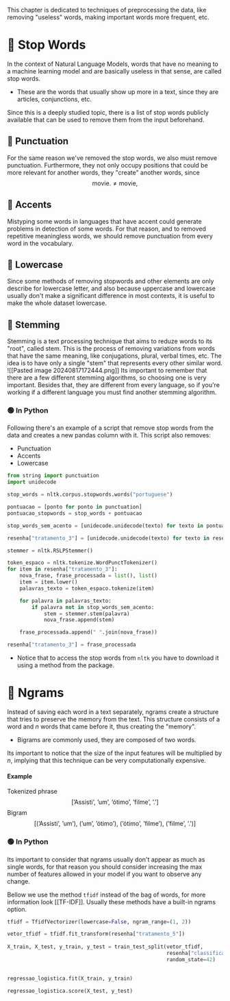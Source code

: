 This chapter is dedicated to techniques of preprocessing the data, like removing "useless" words, making important words more frequent, etc.


# 🔵 Stop Words
In the context of Natural Language Models, words that have no meaning to a machine learning model and are basically useless in that sense, are called stop words. 
- These are the words that usually show up more in a text, since they are articles, conjunctions, etc.

Since this is a deeply studied topic, there is a list of stop words publicly available that can be used to remove them from the input beforehand. 


## 🔷 Punctuation
For the same reason we've removed the stop words, we also must remove punctuation. Furthermore, they not only occupy positions that could be more relevant for another words, they "create" another words, since
$$\text{movie.} \neq \text{movie,}$$
## 🔷 Accents
Mistyping some words in languages that have accent could generate problems in detection of some words. For that reason, and to removed repetitive meaningless words, we should remove punctuation from every word in the vocabulary.  

## 🔷 Lowercase
Since some methods of removing stopwords and other elements are only describe for lowercase letter, and also because uppercase and lowercase usually don't make a significant difference in most contexts, it is useful to make the whole dataset lowercase.


## 🔷 Stemming
Stemming is a text processing technique that aims to reduze words to its "root", called stem. This is the process of removing variations from words that have the same meaning, like conjugations, plural, verbal times, etc. The idea is to have only a single "stem" that represents every other similar word.
![[Pasted image 20240817172444.png]]
Its important to remember that there are a few different stemming algorithms, so choosing one is very important. Besides that, they are different from every language, so if you're working if a different language you must find another stemming algorithm.

### 🟢 In Python
Following there's an example of a script that remove stop words from the data and creates a new pandas column with it. This script also removes:
- Punctuation
- Accents
- Lowercase

```python
from string import punctuation
import unidecode

stop_words = nltk.corpus.stopwords.words("portuguese")

pontuacao = [ponto for ponto in punctuation]
pontuacao_stopwords = stop_words + pontuacao

stop_words_sem_acento = [unidecode.unidecode(texto) for texto in pontuacao_stopwords]

resenha["tratamento_3"] = [unidecode.unidecode(texto) for texto in resenha["tratamento_2"]]

stemmer = nltk.RSLPStemmer()

token_espaco = nltk.tokenize.WordPunctTokenizer()
for item in resenha["tratamento_3"]:
    nova_frase, frase_processada = list(), list()
    item = item.lower()
    palavras_texto = token_espaco.tokenize(item)

    for palavra in palavras_texto:
        if palavra not in stop_words_sem_acento:
			stem = stemmer.stem(palavra)
            nova_frase.append(stem)

    frase_processada.append(" ".join(nova_frase))

resenha["tratamento_3"] = frase_processada
```
- Notice that to access the stop words from `nltk` you have to download it using a method from the package.


# 🔵 Ngrams
Instead of saving each word in a text separately, ngrams create a structure that tries to preserve the memory from the text. This structure consists of a word and $n$ words that came before it, thus creating the "memory".
- Bigrams are commonly used, they are composed of two words.

Its important to notice that the size of the input features will be multiplied by $n$, implying that this technique can be very computationally expensive.

#### Example
Tokenized phrase
$$
\text{['Assisti', 'um', 'ótimo', 'filme', '.']}
$$
Bigram 
$$\text{[('Assisti', 'um'), ('um', 'ótimo'), ('ótimo', 'filme'), ('filme', '.')]}$$

### 🟢 In Python
Its important to consider that ngrams usually don't appear as much as single words, for that reason you should consider increasing the max number of features allowed in your model if you want to observe any change.

Bellow we use the method `tfidf` instead of the bag of words, for more information look [[TF-IDF]]. Usually these methods have a built-in ngrams option.

```python
tfidf = TfidfVectorizer(lowercase=False, ngram_range=(1, 2))

vetor_tfidf = tfidf.fit_transform(resenha["tratamento_5"])
  
X_train, X_test, y_train, y_test = train_test_split(vetor_tfidf,
                                                    resenha["classificacao"],
                                                    random_state=42)

  
regressao_logistica.fit(X_train, y_train)

regressao_logistica.score(X_test, y_test)
```